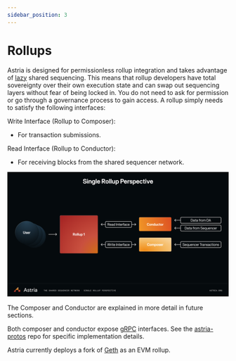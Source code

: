 ```yaml
---
sidebar_position: 3
---
```


# Rollups

<!--@include: ./../../components/_deployment-instructions-redirect.md-->

<DeploymentsRedirect />

Astria is designed for permissionless rollup integration and takes advantage of [lazy](https://en.wikipedia.org/wiki/Lazy_evaluation?ref=blog.astria.org) shared sequencing. This means that rollup developers have total sovereignty over their own execution state and can swap out sequencing layers without fear of being locked in. You do not need to ask for permission or go through a governance process to gain access. A rollup simply needs to satisfy the following interfaces:

Write Interface (Rollup to Composer):
- For transaction submissions.

Read Interface (Rollup to Conductor):
- For receiving blocks from the shared sequencer network.

![Single Rollup](../assets/single-rollup.png)

The Composer and Conductor are explained in more detail in future sections.

Both composer and conductor expose [gRPC](https://grpc.io/) interfaces. See the [astria-protos](https://github.com/astriaorg/astria/tree/main/crates/astria-proto) repo for specific implementation details.

Astria currently deploys a fork of
[Geth](https://github.com/astriaorg/go-ethereum) as an EVM rollup. 
